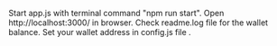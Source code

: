 Start app.js with terminal command "npm run start".
Open http://localhost:3000/ in browser. 
Check readme.log file for the wallet balance. 
Set your wallet address in config.js file .